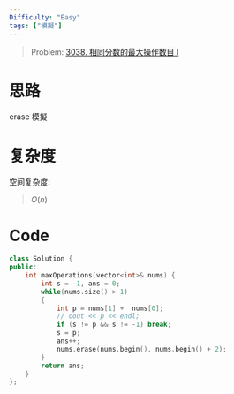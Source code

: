 ```yaml
---
Difficulty: "Easy"
tags: ["模擬"]
---
```


> Problem: [3038. 相同分数的最大操作数目 I](https://leetcode.cn/problems/maximum-number-of-operations-with-the-same-score-i/description)

# 思路

erase 模擬

# 复杂度

空间复杂度:
> $O(n)$

# Code
```C++
class Solution {
public:
    int maxOperations(vector<int>& nums) {
        int s = -1, ans = 0;
        while(nums.size() > 1)
        {
            int p = nums[1] +  nums[0];
            // cout << p << endl;
            if (s != p && s != -1) break;
            s = p;
            ans++;
            nums.erase(nums.begin(), nums.begin() + 2);
        }
        return ans;
    }
};
```
